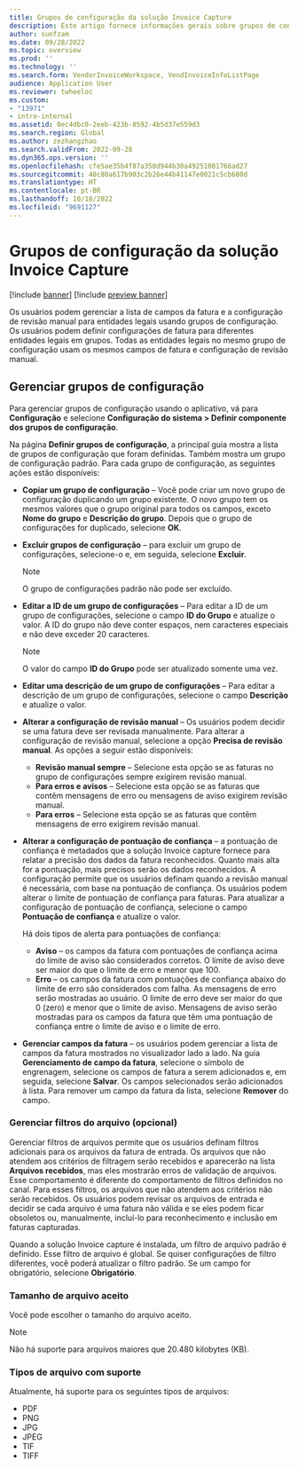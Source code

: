 ```yaml
---
title: Grupos de configuração da solução Invoice Capture
description: Este artigo fornece informações gerais sobre grupos de configurações na solução Invoice Capture.
author: sunfzam
ms.date: 09/28/2022
ms.topic: overview
ms.prod: ''
ms.technology: ''
ms.search.form: VendorInvoiceWorkspace, VendInvoiceInfoListPage
audience: Application User
ms.reviewer: twheeloc
ms.custom:
- "13971"
- intro-internal
ms.assetid: 0ec4dbc0-2eeb-423b-8592-4b5d37e559d3
ms.search.region: Global
ms.author: zezhangzhao
ms.search.validFrom: 2022-09-28
ms.dyn365.ops.version: ''
ms.openlocfilehash: cfe5ae35b4f87a350d944b30a49251081766ad27
ms.sourcegitcommit: 40c80a617b903c2b26e44b41147e0021c5cb680d
ms.translationtype: HT
ms.contentlocale: pt-BR
ms.lasthandoff: 10/18/2022
ms.locfileid: "9691127"
---
```

# <a name="invoice-capture-solution-configuration-groups"></a>Grupos de configuração da solução Invoice Capture

[!include [banner](../includes/banner.md)]
[!include [preview banner](../includes/preview-banner.md)]

Os usuários podem gerenciar a lista de campos da fatura e a configuração de revisão manual para entidades legais usando grupos de configuração. Os usuários podem definir configurações de fatura para diferentes entidades legais em grupos. Todas as entidades legais no mesmo grupo de configuração usam os mesmos campos de fatura e configuração de revisão manual.

## <a name="manage-configuration-groups"></a>Gerenciar grupos de configuração

Para gerenciar grupos de configuração usando o aplicativo, vá para **Configuração** e selecione **Configuração do sistema \> Definir componente dos grupos de configuração**.

Na página **Definir grupos de configuração**, a principal guia mostra a lista de grupos de configuração que foram definidas. Também mostra um grupo de configuração padrão. Para cada grupo de configuração, as seguintes ações estão disponíveis:

- **Copiar um grupo de configuração** – Você pode criar um novo grupo de configuração duplicando um grupo existente. O novo grupo tem os mesmos valores que o grupo original para todos os campos, exceto **Nome do grupo** e **Descrição do grupo**. Depois que o grupo de configurações for duplicado, selecione **OK**.
- **Excluir grupos de configuração** – para excluir um grupo de configurações, selecione-o e, em seguida, selecione **Excluir**.

    > [!NOTE]
    > O grupo de configurações padrão não pode ser excluído.

- **Editar a ID de um grupo de configurações** – Para editar a ID de um grupo de configurações, selecione o campo **ID do Grupo** e atualize o valor. A ID do grupo não deve conter espaços, nem caracteres especiais e não deve exceder 20 caracteres.

    > [!NOTE]
    > O valor do campo **ID do Grupo** pode ser atualizado somente uma vez.

- **Editar uma descrição de um grupo de configurações** – Para editar a descrição de um grupo de configurações, selecione o campo **Descrição** e atualize o valor.
- **Alterar a configuração de revisão manual** – Os usuários podem decidir se uma fatura deve ser revisada manualmente. Para alterar a configuração de revisão manual, selecione a opção **Precisa de revisão manual**. As opções a seguir estão disponíveis:

    - **Revisão manual sempre** – Selecione esta opção se as faturas no grupo de configurações sempre exigirem revisão manual.
    - **Para erros e avisos** – Selecione esta opção se as faturas que contêm mensagens de erro ou mensagens de aviso exigirem revisão manual.
    - **Para erros** – Selecione esta opção se as faturas que contêm mensagens de erro exigirem revisão manual.

- **Alterar a configuração de pontuação de confiança** – a pontuação de confiança é metadados que a solução Invoice capture fornece para relatar a precisão dos dados da fatura reconhecidos. Quanto mais alta for a pontuação, mais precisos serão os dados reconhecidos. A configuração permite que os usuários definam quando a revisão manual é necessária, com base na pontuação de confiança. Os usuários podem alterar o limite de pontuação de confiança para faturas. Para atualizar a configuração de pontuação de confiança, selecione o campo **Pontuação de confiança** e atualize o valor.

    Há dois tipos de alerta para pontuações de confiança:

    - **Aviso** – os campos da fatura com pontuações de confiança acima do limite de aviso são considerados corretos. O limite de aviso deve ser maior do que o limite de erro e menor que 100.
    - **Erro** – os campos da fatura com pontuações de confiança abaixo do limite de erro são considerados com falha. As mensagens de erro serão mostradas ao usuário. O limite de erro deve ser maior do que 0 (zero) e menor que o limite de aviso. Mensagens de aviso serão mostradas para os campos da fatura que têm uma pontuação de confiança entre o limite de aviso e o limite de erro.

- **Gerenciar campos da fatura** – os usuários podem gerenciar a lista de campos da fatura mostrados no visualizador lado a lado. Na guia **Gerenciamento de campo da fatura**, selecione o símbolo de engrenagem, selecione os campos de fatura a serem adicionados e, em seguida, selecione **Salvar**. Os campos selecionados serão adicionados à lista. Para remover um campo da fatura da lista, selecione **Remover** do campo.

### <a name="manage-file-filters-optional"></a>Gerenciar filtros do arquivo (opcional)

Gerenciar filtros de arquivos permite que os usuários definam filtros adicionais para os arquivos da fatura de entrada. Os arquivos que não atendem aos critérios de filtragem serão recebidos e aparecerão na lista **Arquivos recebidos**, mas eles mostrarão erros de validação de arquivos. Esse comportamento é diferente do comportamento de filtros definidos no canal. Para esses filtros, os arquivos que não atendem aos critérios não serão recebidos. Os usuários podem revisar os arquivos de entrada e decidir se cada arquivo é uma fatura não válida e se eles podem ficar obsoletos ou, manualmente, incluí-lo para reconhecimento e inclusão em faturas capturadas.

Quando a solução Invoice capture é instalada, um filtro de arquivo padrão é definido. Esse filtro de arquivo é global. Se quiser configurações de filtro diferentes, você poderá atualizar o filtro padrão. Se um campo for obrigatório, selecione **Obrigatório**. 

### <a name="accepted-file-size"></a>Tamanho de arquivo aceito

Você pode escolher o tamanho do arquivo aceito.

> [!NOTE]
> Não há suporte para arquivos maiores que 20.480 kilobytes (KB).

### <a name="supported-file-types"></a>Tipos de arquivo com suporte

Atualmente, há suporte para os seguintes tipos de arquivos:

- PDF
- PNG
- JPG
- JPEG
- TIF
- TIFF
